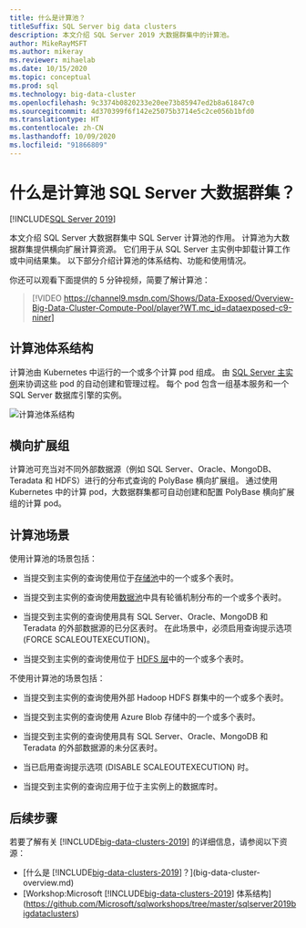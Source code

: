```yaml
---
title: 什么是计算池？
titleSuffix: SQL Server big data clusters
description: 本文介绍 SQL Server 2019 大数据群集中的计算池。
author: MikeRayMSFT
ms.author: mikeray
ms.reviewer: mihaelab
ms.date: 10/15/2020
ms.topic: conceptual
ms.prod: sql
ms.technology: big-data-cluster
ms.openlocfilehash: 9c3374b0820233e20ee73b85947ed2b8a61847c0
ms.sourcegitcommit: 4d370399f6f142e25075b3714e5c2ce056b1bfd0
ms.translationtype: HT
ms.contentlocale: zh-CN
ms.lasthandoff: 10/09/2020
ms.locfileid: "91866809"
---
```

# <a name="what-are-compute-pools-sql-server-big-data-clusters"></a>什么是计算池 SQL Server 大数据群集？

[!INCLUDE[SQL Server 2019](../includes/applies-to-version/sqlserver2019.md)]

本文介绍 SQL Server 大数据群集中 SQL Server 计算池的作用。 计算池为大数据群集提供横向扩展计算资源。 它们用于从 SQL Server 主实例中卸载计算工作或中间结果集。 以下部分介绍计算池的体系结构、功能和使用情况。

你还可以观看下面提供的 5 分钟视频，简要了解计算池：

> [!VIDEO https://channel9.msdn.com/Shows/Data-Exposed/Overview-Big-Data-Cluster-Compute-Pool/player?WT.mc_id=dataexposed-c9-niner]

## <a name="compute-pool-architecture"></a>计算池体系结构

计算池由 Kubernetes 中运行的一个或多个计算 pod 组成。 由 [SQL Server 主实例](concept-master-instance.md)来协调这些 pod 的自动创建和管理过程。 每个 pod 包含一组基本服务和一个 SQL Server 数据库引擎的实例。

![计算池体系结构](media/concept-compute-pool/compute-pool-architecture.png)

## <a name="scale-out-groups"></a>横向扩展组

计算池可充当对不同外部数据源（例如 SQL Server、Oracle、MongoDB、Teradata 和 HDFS）进行的分布式查询的 PolyBase 横向扩展组。 通过使用 Kubernetes 中的计算 pod，大数据群集都可自动创建和配置 PolyBase 横向扩展组的计算 pod。

## <a name="compute-pool-scenarios"></a>计算池场景

使用计算池的场景包括：

- 当提交到主实例的查询使用位于[存储池](concept-storage-pool.md)中的一个或多个表时。

- 当提交到主实例的查询使用[数据池](concept-data-pool.md)中具有轮循机制分布的一个或多个表时。

- 当提交到主实例的查询使用具有 SQL Server、Oracle、MongoDB 和 Teradata 的外部数据源的已分区表时。 在此场景中，必须启用查询提示选项 (FORCE SCALEOUTEXECUTION)。

- 当提交到主实例的查询使用位于 [HDFS 层](hdfs-tiering.md)中的一个或多个表时。

不使用计算池的场景包括：

- 当提交到主实例的查询使用外部 Hadoop HDFS 群集中的一个或多个表时。

- 当提交到主实例的查询使用 Azure Blob 存储中的一个或多个表时。

- 当提交到主实例的查询使用具有 SQL Server、Oracle、MongoDB 和 Teradata 的外部数据源的未分区表时。

- 当已启用查询提示选项 (DISABLE SCALEOUTEXECUTION) 时。

- 当提交到主实例的查询应用于位于主实例上的数据库时。

## <a name="next-steps"></a>后续步骤

若要了解有关 [!INCLUDE[big-data-clusters-2019](../includes/ssbigdataclusters-ss-nover.md)] 的详细信息，请参阅以下资源：

- [什么是 [!INCLUDE[big-data-clusters-2019](../includes/ssbigdataclusters-ver15.md)]？](big-data-cluster-overview.md)
- [Workshop:Microsoft [!INCLUDE[big-data-clusters-2019](../includes/ssbigdataclusters-ss-nover.md)] 体系结构](https://github.com/Microsoft/sqlworkshops/tree/master/sqlserver2019bigdataclusters)
